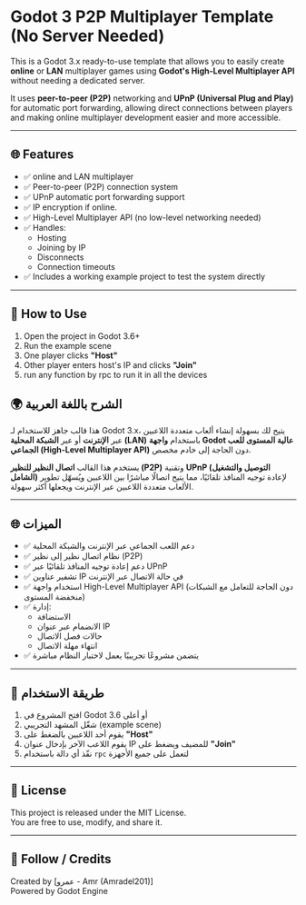 # Godot 3 P2P Multiplayer Template (No Server Needed)

This is a Godot 3.x ready-to-use template that allows you to easily create **online** or **LAN** multiplayer games using **Godot's High-Level Multiplayer API** without needing a dedicated server.

It uses **peer-to-peer (P2P)** networking and **UPnP (Universal Plug and Play)** for automatic port forwarding, allowing direct connections between players and making online multiplayer development easier and more accessible.


---

## 🌐 Features
- ✅ online and LAN multiplayer
- ✅ Peer-to-peer (P2P) connection system
- ✅ UPnP automatic port forwarding support
- ✅ IP encryption if online.
- ✅ High-Level Multiplayer API (no low-level networking needed)
- ✅ Handles:
  - Hosting
  - Joining by IP
  - Disconnects
  - Connection timeouts
- ✅ Includes a working example project to test the system directly

---

## 🚀 How to Use

1. Open the project in Godot 3.6+
2. Run the example scene
3. One player clicks **"Host"**
4. Other player enters host's IP and clicks **"Join"**
5. run any function by rpc to run it in all the devices

## 🌍 الشرح باللغة العربية

هذا قالب جاهز للاستخدام لـ Godot 3.x، يتيح لك بسهولة إنشاء ألعاب متعددة اللاعبين عبر **الإنترنت** أو عبر **الشبكة المحلية (LAN)** باستخدام **واجهة Godot عالية المستوى للعب الجماعي (High-Level Multiplayer API)** دون الحاجة إلى خادم مخصص.

يستخدم هذا القالب **اتصال النظير للنظير (P2P)** وتقنية **UPnP (التوصيل والتشغيل الشامل)** لإعادة توجيه المنافذ تلقائيًا، مما يتيح اتصالًا مباشرًا بين اللاعبين ويُسهّل تطوير الألعاب متعددة اللاعبين عبر الإنترنت ويجعلها أكثر سهولة.

---

## 🌐 الميزات
- ✅ دعم اللعب الجماعي عبر الإنترنت والشبكة المحلية
- ✅ نظام اتصال نظير إلى نظير (P2P)
- ✅ دعم إعادة توجيه المنافذ تلقائيًا عبر UPnP
- ✅ تشفير عناوين IP في حالة الاتصال عبر الإنترنت
- ✅ استخدام واجهة High-Level Multiplayer API (دون الحاجة للتعامل مع الشبكات منخفضة المستوى)
- ✅ إدارة:
  - الاستضافة
  - الانضمام عبر عنوان IP
  - حالات فصل الاتصال
  - انتهاء مهلة الاتصال
- ✅ يتضمن مشروعًا تجريبيًا يعمل لاختبار النظام مباشرة

---

## 🚀 طريقة الاستخدام

1. افتح المشروع في Godot 3.6 أو أعلى
2. شغّل المشهد التجريبي (example scene)
3. يقوم أحد اللاعبين بالضغط على **"Host"**
4. يقوم اللاعب الآخر بإدخال عنوان IP للمضيف ويضغط على **"Join"**
5. نفّذ أي دالة باستخدام `rpc` لتعمل على جميع الأجهزة

---

## 📜 License

This project is released under the MIT License.  
You are free to use, modify, and share it.

---

## 🔗 Follow / Credits

Created by [عمرو - Amr (Amradel201)]  
Powered by Godot Engine
